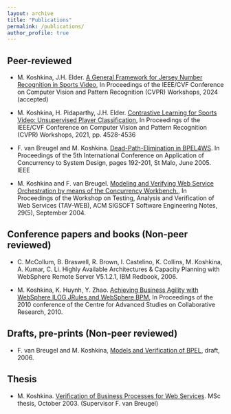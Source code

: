 ```yaml
---
layout: archive
title: "Publications"
permalink: /publications/
author_profile: true
---
```

## Peer-reviewed
* M. Koshkina,  J.H. Elder. [A General Framework for Jersey Number Recognition in Sports Video](https://arxiv.org/abs/2405.13896), In Proceedings of the IEEE/CVF Conference on Computer Vision and Pattern Recognition (CVPR) Workshops, 2024 (accepted)

* M. Koshkina, H. Pidaparthy, J.H. Elder. [Contrastive Learning for Sports Video: Unsupervised Player Classification](https://openaccess.thecvf.com/content/CVPR2021W/CVSports/papers/Koshkina_Contrastive_Learning_for_Sports_Video_Unsupervised_Player_Classification_CVPRW_2021_paper.pdf), In Proceedings of the IEEE/CVF Conference on Computer Vision and Pattern Recognition (CVPR) Workshops, 2021, pp. 4528-4536* F. van Breugel and M. Koshkina. [Dead-Path-Elimination in BPEL4WS](https://ieeexplore.ieee.org/document/1508144). In Proceedings of the 5th International Conference on Application of Concurrency to System Design, pages 192-201, St Malo, June 2005. IEEE* M. Koshkina and F. van Breugel. [Modeling and Verifying Web Service Orchestration by means of the Concurrency Workbench.](https://dl.acm.org/doi/10.1145/1022494.1022526), In Proceedings of the Workshop on Testing, Analysis and Verification of Web Services (TAV-WEB), ACM SIGSOFT Software Engineering Notes, 29(5), September 2004.			


## Conference papers and books (Non-peer reviewed)
* C. McCollum, B. Braswell, R. Brown, I. Castelino, K. Collins, M. Koshkina, A. Kumar, C. Li. Highly Available Architectures & Capacity Planning with WebSphere Remote Server V5.1.2.1, IBM Redbook, 2006.* M. Koshkina, K. Huynh, Y. Zhao. [Achieving Business Agility with WebSphere ILOG JRules and WebSphere BPM](https://dl.acm.org/doi/abs/10.1145/1923947.1923993), In Proceedings of the 2010 conference of the Centre for Advanced Studies on Collaborative Research, 2010.

## Drafts, pre-prints (Non-peer reviewed)
* F. van Breugel and M. Koshkina, [Models and Verification of BPEL](http://www.cse.yorku.ca/~franck/research/drafts/tutorial.pdf), draft, 2006. 

## Thesis
* M. Koshkina. [Verification of Business Processes for Web Services](http://www.cse.yorku.ca/~franck/research/students/maria.pdf). MSc thesis, October 2003. (Supervisor F. van Breugel)
 